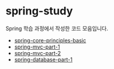# spring-study

Spring 학습 과정에서 작성한 코드 모음입니다.

- [spring-core-principles-basic](https://github.com/yju0808/spring-core-principles-basic.git)
- [spring-mvc-part-1](https://github.com/yju0808/spring-mvc-part-1.git)
- [spring-mvc-part-2](https://github.com/yju0808/spring-mvc-part-2.git)
- [spring-database-part-1](https://github.com/yju0808/spring-database-part-1.git)